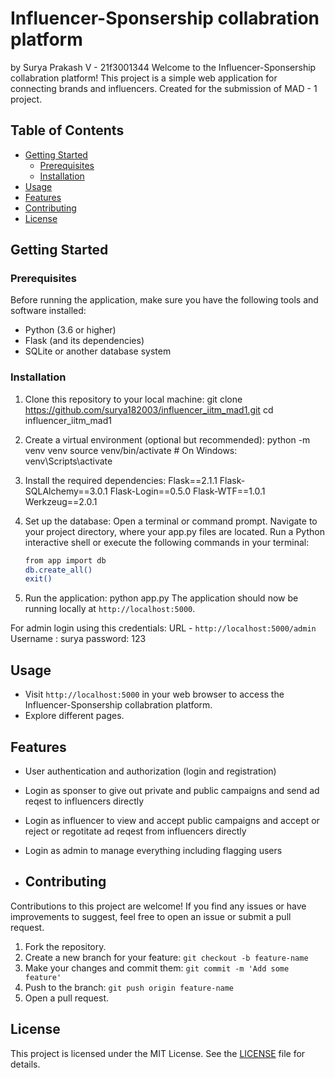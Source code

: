 # Influencer-Sponsership collabration platform
by Surya Prakash V - 21f3001344
Welcome to the Influencer-Sponsership collabration platform! This project is a simple web application for connecting brands and influencers. Created for the submission of MAD - 1 project.

## Table of Contents
- [Getting Started](#getting-started)
  - [Prerequisites](#prerequisites)
  - [Installation](#installation)
- [Usage](#usage)
- [Features](#features)
- [Contributing](#contributing)
- [License](#license)

## Getting Started

### Prerequisites
Before running the application, make sure you have the following tools and software installed:

- Python (3.6 or higher)
- Flask (and its dependencies)
- SQLite or another database system

### Installation
1. Clone this repository to your local machine:
git clone https://github.com/surya182003/influencer_iitm_mad1.git
cd influencer_iitm_mad1

2. Create a virtual environment (optional but recommended):
python -m venv venv
source venv/bin/activate # On Windows: venv\Scripts\activate

3. Install the required dependencies:
Flask==2.1.1
Flask-SQLAlchemy==3.0.1
Flask-Login==0.5.0
Flask-WTF==1.0.1
Werkzeug==2.0.1

4. Set up the database:
Open a terminal or command prompt.
Navigate to your project directory, where your app.py files are located.
Run a Python interactive shell or execute the following commands in your terminal:
    ```bash
    from app import db
    db.create_all()
    exit()

5. Run the application:
python app.py
The application should now be running locally at `http://localhost:5000`.

For admin login using this credentials:
URL - `http://localhost:5000/admin`
Username : surya
password: 123

## Usage
- Visit `http://localhost:5000` in your web browser to access the Influencer-Sponsership collabration platform.
- Explore different pages.

## Features
- User authentication and authorization (login and registration)
- Login as sponser to give out private and public campaigns and send ad reqest to influencers directly
- Login as influencer to view and accept public campaigns and accept or reject or regotitate ad reqest from influencers directly
- Login as admin to manage everything including flagging users

- ## Contributing
Contributions to this project are welcome! If you find any issues or have improvements to suggest, feel free to open an issue or submit a pull request.

1. Fork the repository.
2. Create a new branch for your feature: `git checkout -b feature-name`
3. Make your changes and commit them: `git commit -m 'Add some feature'`
4. Push to the branch: `git push origin feature-name`
5. Open a pull request.

## License
This project is licensed under the MIT License. See the [LICENSE](LICENSE) file for details.
